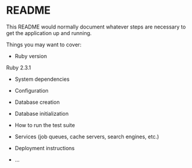 # README

This README would normally document whatever steps are necessary to get the
application up and running.

Things you may want to cover:

* Ruby version

Ruby 2.3.1

* System dependencies

* Configuration

* Database creation

* Database initialization

* How to run the test suite

* Services (job queues, cache servers, search engines, etc.)

* Deployment instructions

* ...
